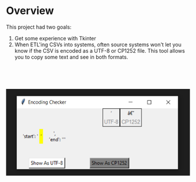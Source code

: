 # Overview
This project had two goals: 

1. Get some experience with Tkinter
2. When ETL'ing CSVs into systems, often source systems won't let you know if the CSV is encoded as a UTF-8 or CP1252 file. This tool allows you to copy some text and see in both formats.

<br/>
<br/>
<br/>

![Example](example.PNG)
